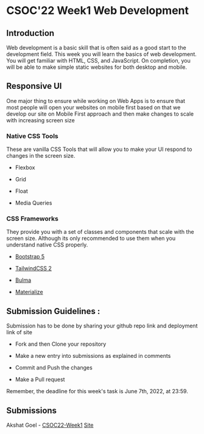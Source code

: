 #  CSOC'22 Week1 Web Development

##  Introduction

Web development is a basic skill that is often said as a good start to the development field. This week you will learn the basics of web development. You will get familiar with HTML, CSS, and JavaScript. On completion, you will be able to make simple static websites for both desktop and mobile.

##  Responsive UI

One major thing to ensure while working on Web Apps is to ensure that most people will open your websites on mobile first based on that we develop our site on Mobile First approach and then make changes to scale with increasing screen size

###  Native CSS Tools

These are vanilla CSS Tools that will allow you to make your UI respond to changes in the screen size.

- Flexbox

- Grid

- Float

- Media Queries

###  CSS Frameworks

They provide you with a set of classes and components that scale with the screen size. Although its only recommended to use them when you understand native CSS properly.

- [Bootstrap 5](https://getbootstrap.com/)

- [TailwindCSS 2](https://tailwindcss.com/)

- [Bulma](https://bulma.io/)

- [Materialize](https://materializecss.com/)

##  Submission Guidelines :

Submission has to be done by sharing your github repo link and deployment link of site

- Fork and then Clone your repository

- Make a new entry into submissions as explained in comments

- Commit and Push the changes

- Make a Pull request

Remember, the deadline for this week's task is June 7th, 2022, at 23:59.

##  Submissions

Akshat Goel - [CSOC22-Week1](https://github.com/DecryptAG/CSOC22-Week1)  [Site](https://csoc22-calculator.vercel.app/)
<!-- Add you name in below list as -->

<!-- - Your Name - [Repo Name](Link) [Site](Site Link) -->

<!-- - Sanyu Daver - [Tic Tac](https://github.com/sanyud/TicTac) [Site](www.copsiitbhu.co.in) -->
